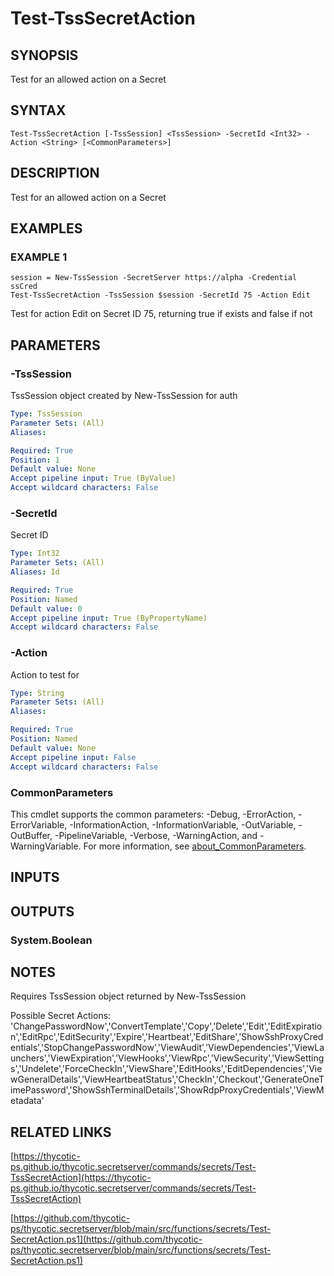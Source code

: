 # Test-TssSecretAction

## SYNOPSIS
Test for an allowed action on a Secret

## SYNTAX

```
Test-TssSecretAction [-TssSession] <TssSession> -SecretId <Int32> -Action <String> [<CommonParameters>]
```

## DESCRIPTION
Test for an allowed action on a Secret

## EXAMPLES

### EXAMPLE 1
```
session = New-TssSession -SecretServer https://alpha -Credential ssCred
Test-TssSecretAction -TssSession $session -SecretId 75 -Action Edit
```

Test for action Edit on Secret ID 75, returning true if exists and false if not

## PARAMETERS

### -TssSession
TssSession object created by New-TssSession for auth

```yaml
Type: TssSession
Parameter Sets: (All)
Aliases:

Required: True
Position: 1
Default value: None
Accept pipeline input: True (ByValue)
Accept wildcard characters: False
```

### -SecretId
Secret ID

```yaml
Type: Int32
Parameter Sets: (All)
Aliases: Id

Required: True
Position: Named
Default value: 0
Accept pipeline input: True (ByPropertyName)
Accept wildcard characters: False
```

### -Action
Action to test for

```yaml
Type: String
Parameter Sets: (All)
Aliases:

Required: True
Position: Named
Default value: None
Accept pipeline input: False
Accept wildcard characters: False
```

### CommonParameters
This cmdlet supports the common parameters: -Debug, -ErrorAction, -ErrorVariable, -InformationAction, -InformationVariable, -OutVariable, -OutBuffer, -PipelineVariable, -Verbose, -WarningAction, and -WarningVariable. For more information, see [about_CommonParameters](http://go.microsoft.com/fwlink/?LinkID=113216).

## INPUTS

## OUTPUTS

### System.Boolean
## NOTES
Requires TssSession object returned by New-TssSession

Possible Secret Actions:
'ChangePasswordNow','ConvertTemplate','Copy','Delete','Edit','EditExpiration','EditRpc','EditSecurity','Expire','Heartbeat','EditShare','ShowSshProxyCredentials','StopChangePasswordNow','ViewAudit','ViewDependencies','ViewLaunchers','ViewExpiration','ViewHooks','ViewRpc','ViewSecurity','ViewSettings','Undelete','ForceCheckIn','ViewShare','EditHooks','EditDependencies','ViewGeneralDetails','ViewHeartbeatStatus','CheckIn','Checkout','GenerateOneTimePassword','ShowSshTerminalDetails','ShowRdpProxyCredentials','ViewMetadata'

## RELATED LINKS

[https://thycotic-ps.github.io/thycotic.secretserver/commands/secrets/Test-TssSecretAction](https://thycotic-ps.github.io/thycotic.secretserver/commands/secrets/Test-TssSecretAction)

[https://github.com/thycotic-ps/thycotic.secretserver/blob/main/src/functions/secrets/Test-SecretAction.ps1](https://github.com/thycotic-ps/thycotic.secretserver/blob/main/src/functions/secrets/Test-SecretAction.ps1)

